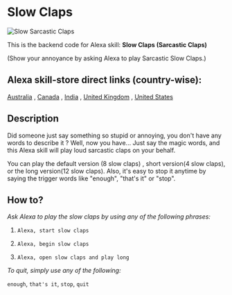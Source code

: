 # Slow Claps
![Slow Sarcastic Claps](https://alexa-skills-slow-claps.s3.ap-south-1.amazonaws.com/icon_108_A2Z.png)

This is the backend code for Alexa skill: **Slow Claps (Sarcastic Claps)**

(Show your annoyance by asking Alexa to play Sarcastic Slow Claps.)

## Alexa skill-store direct links (country-wise): 
[Australia](https://www.amazon.com.au/dp/B089RHP4R7)
, [Canada](https://www.amazon.ca/dp/B089RHP4R7)
, [India](https://www.amazon.in/dp/B089RHP4R7)
, [United Kingdom](https://www.amazon.co.uk/dp/B089RHP4R7)
, [United States](https://www.amazon.com/dp/B089RHP4R7)


## Description
Did someone just say something so stupid or annoying, you don't have any words to describe it ?
Well, now you have... Just say the magic words, and this Alexa skill will play loud sarcastic claps on your behalf.

You can play the default version (8 slow claps) , short version(4 slow claps), or the long version(12 slow claps). 
Also, it's easy to stop it anytime by saying the trigger words like "enough", "that's it" or "stop".


## How to?
*Ask Alexa to play the slow claps by using any of the following phrases:*

1. `Alexa, start slow claps`

2. `Alexa, begin slow claps`

3. `Alexa, open slow claps and play long`

*To quit, simply use any of the following:*

`enough`, 
`that's it`, 
`stop`, 
`quit`

